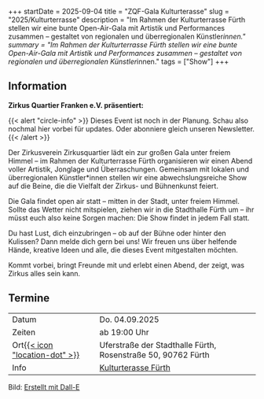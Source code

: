 +++
startDate = 2025-09-04
title = "ZQF-Gala Kulturterasse"
slug =  "2025/Kulturterrasse"
description = "Im Rahmen der Kulturterrasse Fürth stellen wir eine bunte Open-Air-Gala mit Artistik und Performances zusammen – gestaltet von regionalen und überregionalen Künstler*innen."
summary = "Im Rahmen der Kulturterrasse Fürth stellen wir eine bunte Open-Air-Gala mit Artistik und Performances zusammen – gestaltet von regionalen und überregionalen Künstler*innen."
tags = ["Show"]
+++

## Information

**Zirkus Quartier Franken e.V. präsentiert:**  

{{< alert "circle-info" >}}
Dieses Event ist noch in der Planung. Schau also nochmal hier vorbei für updates. Oder abonniere gleich unseren Newsletter.
{{< /alert >}}

Der Zirkusverein Zirkusquartier lädt ein zur großen Gala unter freiem Himmel – im Rahmen der Kulturterrasse Fürth organisieren wir einen Abend voller Artistik, Jonglage und Überraschungen. Gemeinsam mit lokalen und überregionalen Künstler*innen stellen wir eine abwechslungsreiche Show auf die Beine, die die Vielfalt der Zirkus- und Bühnenkunst feiert.

Die Gala findet open air statt – mitten in der Stadt, unter freiem Himmel. Sollte das Wetter nicht mitspielen, ziehen wir in die Stadthalle Fürth um – ihr müsst euch also keine Sorgen machen: Die Show findet in jedem Fall statt.

Du hast Lust, dich einzubringen – ob auf der Bühne oder hinter den Kulissen? Dann melde dich gern bei uns! Wir freuen uns über helfende Hände, kreative Ideen und alle, die dieses Event mitgestalten möchten.

Kommt vorbei, bringt Freunde mit und erlebt einen Abend, der zeigt, was Zirkus alles sein kann.



## Termine
|||
|---|---|
|Datum|Do. 04.09.2025|
|Zeiten| ab 19:00 Uhr|
|Ort[{{< icon "location-dot" >}}](https://maps.app.goo.gl/RN9tsCJTBGDAdyTW9)|Uferstraße der Stadthalle Fürth, Rosenstraße 50, 90762 Fürth|
|Info|[Kulturterasse Fürth](https://kulturterrasse-fuerth.de/)|


Bild: [Erstellt mit Dall-E](https://openai.com/index/dall-e-3/)